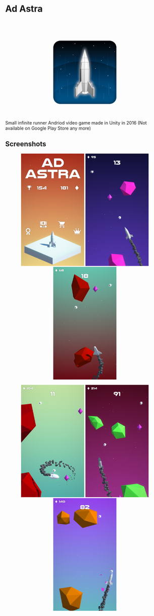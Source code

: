 # Ad Astra
<br/>
<br/>
<br/>
<p align="center">
  <img src="./StoreAssets/AdAstra_Logo.png" width="200" />
</p>
<br/>
<br/>
Small infinite runner Andriod video game made in Unity in 2016  
(Not available on Google Play Store any more)  

## Screenshots

<p align="center">
  <img src="./StoreAssets/3.png" width="200" />
  <img src="./StoreAssets/1.png" width="200" />
  <img src="./StoreAssets/2.png" width="200" />
</p>

<p align="center">
  <img src="./StoreAssets/4.png" width="200" />
  <img src="./StoreAssets/5.png" width="200" />
  <img src="./StoreAssets/6.png" width="200" />
</p>


